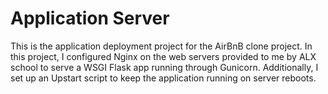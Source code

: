 <h1>Application Server</h1>
This is the application deployment project for the AirBnB clone project. In this project, I configured Nginx on the web servers provided to me by ALX school to serve a WSGI Flask app running through Gunicorn. Additionally, I set up an Upstart script to keep the application running on server reboots.
